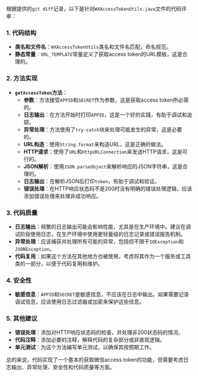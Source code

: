 根据提供的`git diff`记录，以下是针对`WXAccessTokenUtils.java`文件的代码评审：

### 1. 代码结构
- **类名和文件名**：`WXAccessTokenUtils`类名和文件名匹配，命名规范。
- **静态常量**：`URL_TEMPLATE`常量定义了获取access token的URL模板，这是合理的。

### 2. 方法实现
- **`getAccessToken`方法**：
  - **参数**：方法接受`APPID`和`SECRET`作为参数，这是获取access token所必需的。
  - **日志输出**：在方法开始时打印`APPID`，这是一个好的实践，有助于调试和追踪。
  - **异常处理**：方法使用了`try-catch`块来处理可能发生的异常，这是必要的。
  - **URL构造**：使用`String.format`来构造URL，这是正确的做法。
  - **HTTP请求**：使用了`URL`和`HttpURLConnection`来发送HTTP请求，这是可行的。
  - **JSON解析**：使用`JSON.parseObject`来解析响应的JSON字符串，这是合理的。
  - **日志输出**：在解析JSON后打印`token`，有助于调试和验证。
  - **错误处理**：在HTTP响应状态码不是200时没有明确的错误处理逻辑，应该添加错误处理来处理非成功响应。

### 3. 代码质量
- **日志输出**：频繁的日志输出可能会影响性能，尤其是在生产环境中。建议在调试阶段使用日志，在生产环境中使用更轻量级的日志记录或错误报告机制。
- **异常处理**：应该捕获并处理所有可能的异常，包括但不限于`IOException`和`JSONException`。
- **代码复用**：如果这个方法在其他地方也被使用，考虑将其作为一个服务或工具类的一部分，以便于代码复用和维护。

### 4. 安全性
- **敏感信息**：`APPID`和`SECRET`是敏感信息，不应该在日志中输出。如果需要记录调试信息，应该使用日志过滤器或加密来保护这些信息。

### 5. 其他建议
- **错误处理**：添加对HTTP响应状态码的检查，并处理非200状态码的情况。
- **代码注释**：添加必要的注释，解释代码的复杂部分或非直观逻辑。
- **单元测试**：为这个方法编写单元测试，以确保其按预期工作。

总的来说，代码实现了一个基本的获取微信access token的功能，但需要考虑日志输出、异常处理、安全性和代码质量等方面。